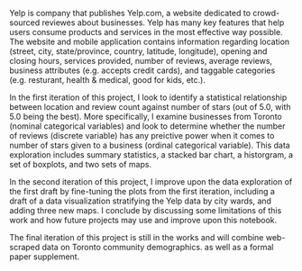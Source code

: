 Yelp is company that publishes Yelp.com, a website dedicated to crowd-sourced reviewes about businesses. Yelp has many key features that help users consume products and services in the most effective way possible. The website and mobile application contains information regarding location (street, city, state/province, country, latitude, longitude), opening and closing hours, services provided, number of reviews, average reviews, business attributes (e.g. accepts credit cards), and taggable categories (e.g. resturant, health & medical, good for kids, etc.).

In the first iteration of this project, I look to identify a statistical relationship between location and review count against number of stars (out of 5.0, with 5.0 being the best). More specifically, I examine businesses from Toronto (nominal categorical variables) and look to determine whether the number of reviews (discrete variable) has any preictive power when it comes to number of stars given to a business (ordinal categorical variable). This data exploration includes summary statistics, a stacked bar chart, a historgram, a set of boxplots, and two sets of maps.

In the second iteration of this project, I improve upon the data exploration of the first draft by fine-tuning the plots from the first iteration, including a draft of a data visualization stratifying the Yelp data by city wards, and adding three new maps. I conclude by discussing some limitations of this work and how future projects may use and improve upon this notebook.

The final iteration of this project is still in the works and will combine web-scraped data on Toronto community demographics. as well as a formal paper supplement.  
